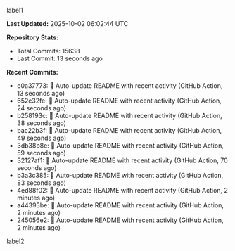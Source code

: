 
label1 
<!-- ACTIVITY_START -->
**Last Updated:** 2025-10-02 06:02:44 UTC

**Repository Stats:**
- Total Commits: 15638
- Last Commit: 13 seconds ago

**Recent Commits:**
- e0a37773: 🤖 Auto-update README with recent activity (GitHub Action, 13 seconds ago)
- 652c32fe: 🤖 Auto-update README with recent activity (GitHub Action, 24 seconds ago)
- b258193c: 🤖 Auto-update README with recent activity (GitHub Action, 38 seconds ago)
- bac22b3f: 🤖 Auto-update README with recent activity (GitHub Action, 49 seconds ago)
- 3db38b8e: 🤖 Auto-update README with recent activity (GitHub Action, 59 seconds ago)
- 32127af1: 🤖 Auto-update README with recent activity (GitHub Action, 70 seconds ago)
- b3a3c385: 🤖 Auto-update README with recent activity (GitHub Action, 83 seconds ago)
- 4ed88f02: 🤖 Auto-update README with recent activity (GitHub Action, 2 minutes ago)
- a44393be: 🤖 Auto-update README with recent activity (GitHub Action, 2 minutes ago)
- 245056e2: 🤖 Auto-update README with recent activity (GitHub Action, 2 minutes ago)
<!-- ACTIVITY_END -->

label2

